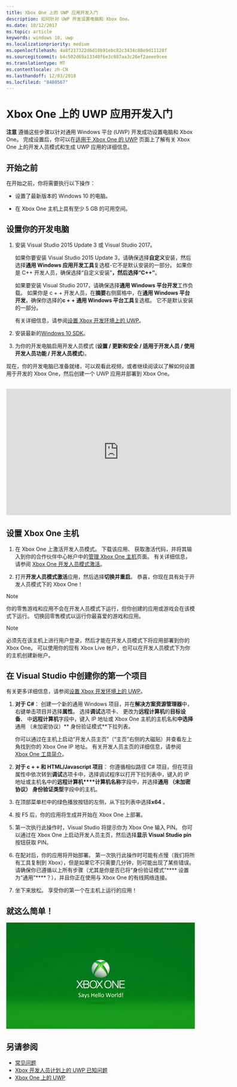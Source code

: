 ```yaml
---
title: Xbox One 上的 UWP 应用开发入门
description: 如何针对 UWP 开发设置电脑和 Xbox One。
ms.date: 10/12/2017
ms.topic: article
keywords: windows 10, uwp
ms.localizationpriority: medium
ms.openlocfilehash: 4a8f217322d6d10b91ebc82c3434c88e9d11128f
ms.sourcegitcommit: b4c502d69a13340f6e3c887aa3c26ef2aeee9cee
ms.translationtype: MT
ms.contentlocale: zh-CN
ms.lasthandoff: 12/03/2018
ms.locfileid: "8480567"
---
```

# <a name="getting-started-with-uwp-app-development-on-xbox-one"></a>Xbox One 上的 UWP 应用开发入门

**注意** 遵循这些步骤以针对通用 Windows 平台 (UWP) 开发成功设置电脑和 Xbox One。 完成设置后，你可以在[适用于 Xbox One 的 UWP](index.md) 页面上了解有关 Xbox One 上的开发人员模式和生成 UWP 应用的详细信息。 

## <a name="before-you-start"></a>开始之前

在开始之前，你将需要执行以下操作：
-   设置了最新版本的 Windows 10 的电脑。
<!-- -  Install Microsoft Visual Studio 2015 Update 3 or Microsoft Visual Studio 2017.

    > [!NOTE]
    > Visual Studio 2017 is required if you are using the Windows 10, build 15063 SDK. -->

- 在 Xbox One 主机上具有至少 5 GB 的可用空间。

## <a name="setting-up-your-development-pc"></a>设置你的开发电脑

1.  安装 Visual Studio 2015 Update 3 或 Visual Studio 2017。

    如果你要安装 Visual Studio 2015 Update 3，请确保选择**自定义**安装，然后选择**通用 Windows 应用开发工具**复选框-它不是默认安装的一部分。 如果你是 C++ 开发人员，确保选择“自定义安装”****，然后选择“C++”****。

    如果要安装 Visual Studio 2017，请确保选择**通用 Windows 平台开发**工作负载。 如果你是 c + + 开发人员，在**摘要**右侧窗格中，在**通用 Windows 平台开发**，确保你选择的**c + + 通用 Windows 平台工具**复选框。 它不是默认安装的一部分。

    有关详细信息，请参阅[设置 Xbox 开发环境上的 UWP](development-environment-setup.md)。

2.  安装最新的[Windows 10 SDK](https://developer.microsoft.com/windows/downloads/windows-10-sdk)。

3.  为你的开发电脑启用开发人员模式 (**设置 / 更新和安全 / 适用于开发人员 / 使用开发人员功能 / 开发人员模式**)。

现在，你的开发电脑已准备就绪，可以观看此视频，或者继续阅读以了解如何设置用于开发的 Xbox One，然后创建一个 UWP 应用并部署到 Xbox One。
</br>
</br>
<iframe src="https://channel9.msdn.com/Events/Xbox/App-Dev-on-Xbox/Get-started-with-App-Dev-on-Xbox/player#time=51s:paused" width="600" height="338"  allowFullScreen frameBorder="0"></iframe>

## <a name="setting-up-your-xbox-one-console"></a>设置 Xbox One 主机

1.  在 Xbox One 上激活开发人员模式。 下载该应用、 获取激活代码，并将其输入到你的合作伙伴中心帐户中的[管理 Xbox One 主机](https://partner.microsoft.com/xboxactivate)页面。 有关详细信息，请参阅 [Xbox One 开发人员模式激活](devkit-activation.md)。 

2.  打开**开发人员模式激活**应用，然后选择**切换并重启**。 恭喜，你现在具有处于开发人员模式下的 Xbox One！
  
  > [!NOTE]
  > 你的零售游戏和应用不会在开发人员模式下运行，但你创建的应用或游戏会在该模式下运行。 切换回零售模式以运行你最喜爱的游戏和应用。
    
  > [!NOTE]
  > 必须先在该主机上进行用户登录，然后才能在开发人员模式下将应用部署到你的 Xbox One。 可以使用你的现有 Xbox Live 帐户，也可以在开发人员模式下为你的主机创建新帐户。 

## <a name="creating-your-first-project-in-visual-studio"></a>在 Visual Studio 中创建你的第一个项目

有关更多详细信息，请参阅[设置 Xbox 开发环境上的 UWP](development-environment-setup.md)。

1.  **对于 C#**： 创建一个新的通用 Windows 项目，并在**解决方案资源管理器**中，右键单击项目并选择**属性**。 选择**调试**选项卡、 更改为**远程计算机**的**目标设备**、 中**远程计算机**字段中，键入 IP 地址或 Xbox One 主机的主机名和**中选择**通用 （未加密协议）** 身份验证模式**下拉列表。   

    你可以通过在主机上启动“开发人员主页”（“主页”右侧的大磁贴）并查看左上角找到你的 Xbox One IP 地址。 有关开发人员主页的详细信息，请参阅 [Xbox One 工具简介](introduction-to-xbox-tools.md)。  

2.  **对于 c + + 和 HTML/Javascript 项目**： 你遵循相似路径 C# 项目，但在项目属性中依次转到**调试**选项卡中，选择调试程序以打开下拉列表中，键入的 IP 地址或主机名中的**远程计算机****计算机名称**字段中，并选择**通用 （未加密协议）** **身份验证类型**字段中的主机。

3. 在顶部菜单栏中的绿色播放按钮的左侧，从下拉列表中选择**x64** 。
   
4.  按 F5 后，你的应用将生成并开始在 Xbox One 上部署。
  
5.  第一次执行此操作时，Visual Studio 将提示你为 Xbox One 输入 PIN。 你可以通过在 Xbox One 上启动开发人员主页，然后选择**显示 Visual Studio pin**按钮获取 PIN。
  
6.  在配对后，你的应用将开始部署。 第一次执行此操作时可能有点慢（我们将所有工具复制到 Xbox），但是如果它不只需要几分钟，则可能出现了某些错误。 请确保你已遵循以上所有步骤（尤其是你是否已将“身份验证模式”**** 设置为“通用”****？），并且你正在使用与 Xbox One 的有线网络连接。  

7. 坐下来放松。 享受你的第一个在主机上运行的应用！  

## <a name="thats-it"></a>就这么简单！

![Hello World](images/getting-started-hello-world.png)

## <a name="see-also"></a>另请参阅  
- [常见问题](frequently-asked-questions.md)  
- [Xbox 开发人员计划上的 UWP 已知问题](known-issues.md)
- [Xbox One 上的 UWP](index.md) 
